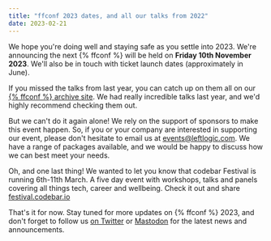 ```yaml
---
title: "ffconf 2023 dates, and all our talks from 2022"
date: 2023-02-21
---
```


We hope you're doing well and staying safe as you settle into 2023. We're announcing the next {% ffconf %} will be held on **Friday 10th November 2023**. We'll also be in touch with ticket launch dates (approximately in June).

If you missed the talks from last year, you can catch up on them all on our [{% ffconf %} archive site](https://ffconf.org/talks/?filter=&years=2022). We had really incredible talks last year, and we'd highly recommend checking them out.

But we can't do it again alone! We rely on the support of sponsors to make this event happen. So, if you or your company are interested in supporting our event, please don't hesitate to email us at [events@leftlogic.com](mailto:events@leftlogic.com?subject=sponsorship). We have a range of packages available, and we would be happy to discuss how we can best meet your needs.

Oh, and one last thing! We wanted to let you know that codebar Festival is running 6th-11th March. A five day event with workshops, talks and panels covering all things tech, career and wellbeing. Check it out and share [festival.codebar.io](https://festival.codebar.io)

That's it for now. Stay tuned for more updates on {% ffconf %} 2023, and don't forget to follow us [on Twitter](https://twitter.com/ffconf) or [Mastodon](https://social.ffconf.org/@ffconf) for the latest news and announcements.
